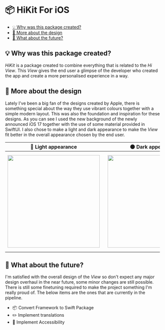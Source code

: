# 📦 HiKit For iOS

- [💡 Why was this package created?](#bulb-why-was-this-package-created)
- [🎨 More about the design](#art-more-about-the-design)
- [🔮 What about the future?](#crystal_ball-what-about-the-future)

## :bulb: Why was this package created?

*HiKit* is a package created to combine everything that is related to the *Hi View*. This *View* gives the end user a glimpse of the developer who created the app and create a more personalised experience in a way. 

## :art: More about the design

Lately I've been a big fan of the designs created by Apple, there is something special about the way they use vibrant colours together with a simple modern layout. This was also the foundation and inspiration for these designs. As you can see I used the new background of the newly announced iOS 17 together with the use of some material provided in SwiftUI. I also chose to make a light and dark appearance to make the *View* fit better in the overall appearance chosen by the end user.

| :high_brightness: Light appearance | :new_moon: Dark appearance |
|--|--|
| <img src="https://github.com/GillesSchelback/HiKit/assets/72620339/538f205b-a05c-47f1-a938-a1543512593e"  width="300"> | <img src="https://github.com/GillesSchelback/HiKit/assets/72620339/e20f1107-4365-4ab4-af7d-914c3a1a1fd0"  width="300" style="padding:10px"> |


## :crystal_ball: What about the future?

I'm satisfied with the overall design of the *View* so don't expect any major design overhaul in the near future, some minor changes are still possible. There is still some finetuning required to make the project something I'm really proud of. The below items are the ones that are currently in the pipeline. 

<ul>
  <li>📦 Convert Framework to Swift Package</li>
  <li>✏️ Implement translations</li>
  <li>📳 Implement Accessibility</li>
</ul>
